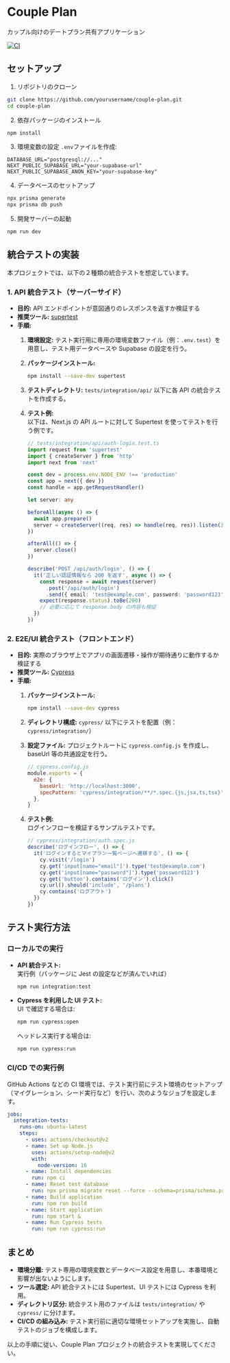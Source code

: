 # Couple Plan

カップル向けのデートプラン共有アプリケーション

[![CI](https://github.com/kojileo/coupleplan/actions/workflows/ci.yml/badge.svg)](https://github.com/kojileo/coupleplan/actions/workflows/ci.yml)

## セットアップ

1. リポジトリのクローン
```bash
git clone https://github.com/yourusername/couple-plan.git
cd couple-plan
```

2. 依存パッケージのインストール
```bash
npm install
```

3. 環境変数の設定
`.env`ファイルを作成:
```env
DATABASE_URL="postgresql://..."
NEXT_PUBLIC_SUPABASE_URL="your-supabase-url"
NEXT_PUBLIC_SUPABASE_ANON_KEY="your-supabase-key"
```

4. データベースのセットアップ
```bash
npx prisma generate
npx prisma db push
```

5. 開発サーバーの起動
```bash
npm run dev
```

## 統合テストの実装

本プロジェクトでは、以下の２種類の統合テストを想定しています。

### 1. API 統合テスト（サーバーサイド）
- **目的:** API エンドポイントが意図通りのレスポンスを返すか検証する  
- **推奨ツール:** [supertest](https://github.com/visionmedia/supertest)  
- **手順:**
  1. **環境設定:** テスト実行用に専用の環境変数ファイル（例：`.env.test`）を用意し、テスト用データベースや Supabase の設定を行う。
  2. **パッケージインストール:**  
     ```bash
     npm install --save-dev supertest
     ```
  3. **テストディレクトリ:** `tests/integration/api/` 以下に各 API の統合テストを作成する。
  4. **テスト例:**  
     以下は、Next.js の API ルートに対して Supertest を使ってテストを行う例です。
  
     ```typescript
     // tests/integration/api/auth-login.test.ts
     import request from 'supertest'
     import { createServer } from 'http'
     import next from 'next'

     const dev = process.env.NODE_ENV !== 'production'
     const app = next({ dev })
     const handle = app.getRequestHandler()

     let server: any

     beforeAll(async () => {
       await app.prepare()
       server = createServer((req, res) => handle(req, res)).listen(3001)
     })

     afterAll(() => {
       server.close()
     })

     describe('POST /api/auth/login', () => {
       it('正しい認証情報なら 200 を返す', async () => {
         const response = await request(server)
           .post('/api/auth/login')
           .send({ email: 'test@example.com', password: 'password123' })
         expect(response.status).toBe(200)
         // 必要に応じて response.body の内容も検証
       })
     })
     ```

### 2. E2E/UI 統合テスト（フロントエンド）
- **目的:** 実際のブラウザ上でアプリの画面遷移・操作が期待通りに動作するか検証する  
- **推奨ツール:** [Cypress](https://www.cypress.io/)  
- **手順:**
  1. **パッケージインストール:**
     ```bash
     npm install --save-dev cypress
     ```
  2. **ディレクトリ構成:** `cypress/` 以下にテストを配置（例：`cypress/integration/`）  
  3. **設定ファイル:** プロジェクトルートに `cypress.config.js` を作成し、baseUrl 等の共通設定を行う。
  
     ```javascript
     // cypress.config.js
     module.exports = {
       e2e: {
         baseUrl: 'http://localhost:3000',
         specPattern: 'cypress/integration/**/*.spec.{js,jsx,ts,tsx}',
       },
     }
     ```
  
  4. **テスト例:**  
     ログインフローを検証するサンプルテストです。
  
     ```javascript
     // cypress/integration/auth.spec.js
     describe('ログインフロー', () => {
       it('ログインするとマイプラン一覧ページへ遷移する', () => {
         cy.visit('/login')
         cy.get('input[name="email"]').type('test@example.com')
         cy.get('input[name="password"]').type('password123')
         cy.get('button').contains('ログイン').click()
         cy.url().should('include', '/plans')
         cy.contains('ログアウト')
       })
     })
     ```

## テスト実行方法

### ローカルでの実行
- **API 統合テスト:**  
  実行例（パッケージに Jest の設定などが済んでいれば）
  ```bash
  npm run integration:test
  ```
  
- **Cypress を利用した UI テスト:**  
  UI で確認する場合は:
  ```bash
  npm run cypress:open
  ```
  ヘッドレス実行する場合は:
  ```bash
  npm run cypress:run
  ```

### CI/CD での実行例
GitHub Actions などの CI 環境では、テスト実行前にテスト環境のセットアップ（マイグレーション、シード実行など）を行い、次のようなジョブを設定します。

```yaml
jobs:
  integration-tests:
    runs-on: ubuntu-latest
    steps:
      - uses: actions/checkout@v2
      - name: Set up Node.js
        uses: actions/setup-node@v2
        with:
          node-version: 16
      - name: Install dependencies
        run: npm ci
      - name: Reset test database
        run: npx prisma migrate reset --force --schema=prisma/schema.prisma
      - name: Build application
        run: npm run build
      - name: Start application
        run: npm start &
      - name: Run Cypress tests
        run: npm run cypress:run
```

## まとめ

- **環境分離:** テスト専用の環境変数とデータベース設定を用意し、本番環境と影響が出ないようにします。  
- **ツール選定:** API 統合テストには Supertest、UI テストには Cypress を利用。  
- **ディレクトリ区分:** 統合テスト用のファイルは `tests/integration/` や `cypress/` に分けます。  
- **CI/CD の組み込み:** テスト実行前に適切な環境セットアップを実施し、自動テストのジョブを構成します。

以上の手順に従い、Couple Plan プロジェクトの統合テストを実現してください。